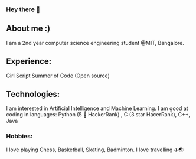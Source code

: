 ### Hey there 👋 

## About me :)
I am a 2nd year computer science engineering student @MIT, Bangalore. 

## Experience: 
Girl Script Summer of Code (Open source) 

## Technologies:
I am interested in Artificial Intelligence and Machine Learning. 
I am good at coding in languages: Python (5 🌟 HackerRank) , C (3 star HacerRank), C++, Java

### Hobbies:
I love playing Chess, Basketball, Skating, Badminton. 
I love travelling ✈️🌏

<!--
**haiyashah/haiyashah** is a ✨ _special_ ✨ repository because its `README.md` (this file) appears on your GitHub profile.

Here are some ideas to get you started:

- 🔭 I’m currently working on ...
- 🌱 I’m currently learning ...
- 👯 I’m looking to collaborate on ...
- 🤔 I’m looking for help with ...
- 💬 Ask me about ...
- 📫 How to reach me: ...
- 😄 Pronouns: ...
- ⚡ Fun fact: ...
-->
